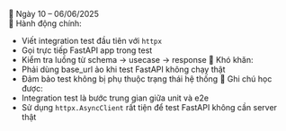 📅 Ngày 10 – 06/06/2025  
🔹 Hành động chính:
- Viết integration test đầu tiên với `httpx`
- Gọi trực tiếp FastAPI app trong test
- Kiểm tra luồng từ schema → usecase → response
🔸 Khó khăn:
- Phải dùng base_url ảo khi test FastAPI không chạy thật
- Đảm bảo test không bị phụ thuộc trạng thái hệ thống
📌 Ghi chú học được:
- Integration test là bước trung gian giữa unit và e2e
- Sử dụng `httpx.AsyncClient` rất tiện để test FastAPI không cần server thật
